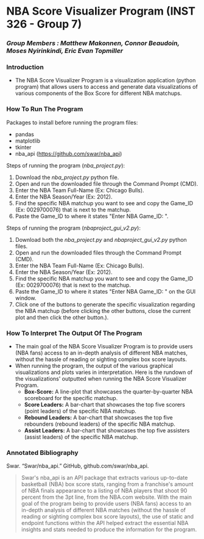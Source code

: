 # NBA Score Visualizer Program (INST 326 - Group 7)
### _Group Members : Matthew Makonnen, Connor Beaudoin, Moses Nyirinkindi, Eric Evan Topmiller_

### Introduction
- The NBA Score Visualizer Program is a visualization application (python program) that allows users to access and generate data visualizations of various components of the Box Score for different NBA matchups. 

### How To Run The Program

Packages to install before running the program files:
- pandas
- matplotlib
- tkinter
- nba_api (https://github.com/swar/nba_api)

Steps of running the program (_nba_project.py_):
1. Download the _nba_project.py_ python file.
2. Open and run the downloaded file through the Command Prompt (CMD). 
3. Enter the NBA Team Full-Name (Ex: Chicago Bulls).
4. Enter the NBA Season/Year (Ex: 2012).
5. Find the specific NBA matchup you want to see and copy the Game_ID (Ex: 0029700076) that is next to the matchup.
6. Paste the Game_ID to where it states "Enter NBA Game_ID: ".

Steps of running the program (_nbaproject_gui_v2.py_):
1. Download both the _nba_project.py_ and _nbaproject_gui_v2.py_ python files.
2. Open and run the downloaded files through the Command Prompt (CMD).
3. Enter the NBA Team Full-Name (Ex: Chicago Bulls).
4. Enter the NBA Season/Year (Ex: 2012).
5. Find the specific NBA matchup you want to see and copy the Game_ID (Ex: 0029700076) that is next to the matchup.
6. Paste the Game_ID to where it states "Enter NBA Game_ID: " on the GUI window.
7. Click one of the buttons to generate the specific visualization regarding the NBA matchup (before clicking the other buttons, close the current plot and then click the other button.). 

### How To Interpret The Output Of The Program

- The main goal of the NBA Score Visualizer Program is to provide users (NBA fans) access to an in-depth analysis of different NBA matches, without the hassle of reading or sighting complex box score layouts.
- When running the program, the output of the various graphical visualizations and plots varies in interpretation. Here is the rundown of the visualizations' outputted when running the NBA Score Visualizer Program.
  - __Box-Score:__ A line-plot that showcases the quarter-by-quarter NBA scoreboard for the specific matchup.
  - __Score Leaders:__ A bar-chart that showcases the top five scorers (point leaders) of the specific NBA matchup.
  - __Rebound Leaders:__ A bar-chart that showcases the top five rebounders (rebound leaders) of the specific NBA matchup.
  - __Assist Leaders:__ A bar-chart that showcases the top five assisters (assist leaders) of the specific NBA matchup.

### Annotated Bibliography

Swar. “Swar/nba_api.” GitHub, github.com/swar/nba_api. 
  
> Swar's nba_api is an API package that extracts various up-to-date basketball (NBA) box score stats, ranging from a franchise's amount of NBA finals appearance to a listing of NBA players that shoot 90 percent from the 3pt line, from the NBA.com website. With the main goal of the program being to provide users (NBA fans) access to an in-depth analysis of different NBA matches (without the hassle of reading or sighting complex box score layouts), the use of static and endpoint functions within the API helped extract the essential NBA insights and stats needed to produce the information for the program.
